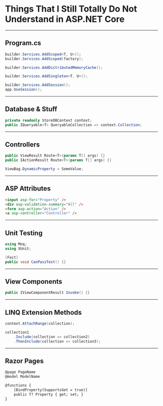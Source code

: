 # Things That I Still Totally Do Not Understand in ASP.NET Core
<hr />

## Program.cs
```csharp
builder.Services.AddScoped<T, U>();
builder.Services.AddScoped(factory);
```
```csharp
builder.Services.AddDistributedMemoryCache();
```
```csharp
builder.Services.AddSingleton<T, U>();
```
```csharp
builder.Services.AddSession();
app.UseSession();
```
<hr />

## Database & Stuff
```csharp
private readonly StoreDBContext context;
public IQueryable<T> QueryableCollection => context.Collection;
```
<hr />

## Controllers
```csharp
public ViewResult Route<T>(params T[] args) {}
public IActionResult Route<T>(params T[] args) {}
```
```csharp
ViewBag.DynamicProperty = SomeValue;
```
<hr />

## ASP Attributes
```html
<input asp-for="Property" />
<div asp-validation-summary="All" />
<form asp-action="Action" />
<a asp-controller="Controller" />
```
<hr />

## Unit Testing
```csharp
using Moq;
using XUnit;
```
```csharp
[Fact]
public void CanPassTest() {}
```
<hr />

## View Components
```csharp
public IViewComponentResult Invoke() {}
```
<hr />

## LINQ Extension Methods
```csharp
context.AttachRange(collection);
```
```csharp
collection1
    .Include(collection => collection2)
    .ThenInclude(collection => collection3);
```
<hr />

## Razor Pages
```html
@page PageName
@model ModelName
```
```html
@functions {
    [BindProperty(SupportsGet = true)]
    public T? Property { get; set; }
}
```